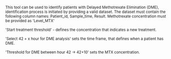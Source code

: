 <small>This tool can be used to identify patients with Delayed Methotrexate Elimination (DME), identification process is initiated by providing a valid dataset.
The dataset must contain the following column names: Patient_id, Sample_time, Result.
Methotrexate concentration must be provided as 'Level_MTX'</small>



<small> 'Start treatment threshold' - defines the concentration that indicates a new treatment.</small>


<small> 'Select 42 + x hour for DME analysis' sets the time frame, that defines when a patient has DME.</small>


<small> 'Threshold for DME between hour 42 -> 42+10' sets the MTX concentration.</small>






